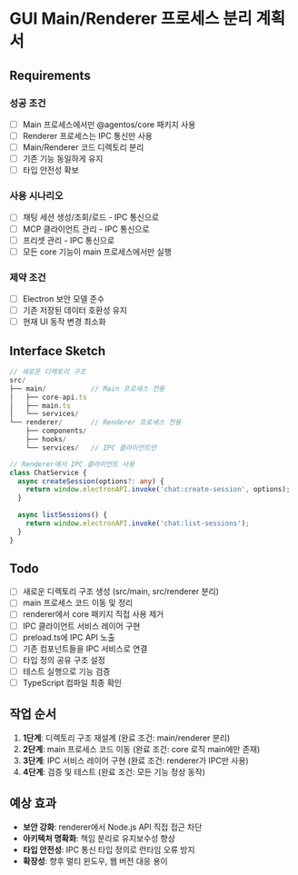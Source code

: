 # GUI Main/Renderer 프로세스 분리 계획서

## Requirements

### 성공 조건
- [ ] Main 프로세스에서만 @agentos/core 패키지 사용
- [ ] Renderer 프로세스는 IPC 통신만 사용
- [ ] Main/Renderer 코드 디렉토리 분리
- [ ] 기존 기능 동일하게 유지
- [ ] 타입 안전성 확보

### 사용 시나리오
- [ ] 채팅 세션 생성/조회/로드 - IPC 통신으로
- [ ] MCP 클라이언트 관리 - IPC 통신으로
- [ ] 프리셋 관리 - IPC 통신으로
- [ ] 모든 core 기능이 main 프로세스에서만 실행

### 제약 조건
- [ ] Electron 보안 모델 준수
- [ ] 기존 저장된 데이터 호환성 유지
- [ ] 현재 UI 동작 변경 최소화

## Interface Sketch

```typescript
// 새로운 디렉토리 구조
src/
├── main/           // Main 프로세스 전용
│   ├── core-api.ts
│   ├── main.ts
│   └── services/
└── renderer/       // Renderer 프로세스 전용
    ├── components/
    ├── hooks/
    └── services/   // IPC 클라이언트만

// Renderer에서 IPC 클라이언트 사용
class ChatService {
  async createSession(options?: any) {
    return window.electronAPI.invoke('chat:create-session', options);
  }
  
  async listSessions() {
    return window.electronAPI.invoke('chat:list-sessions');
  }
}
```

## Todo

- [ ] 새로운 디렉토리 구조 생성 (src/main, src/renderer 분리)
- [ ] main 프로세스 코드 이동 및 정리
- [ ] renderer에서 core 패키지 직접 사용 제거
- [ ] IPC 클라이언트 서비스 레이어 구현
- [ ] preload.ts에 IPC API 노출
- [ ] 기존 컴포넌트들을 IPC 서비스로 연결
- [ ] 타입 정의 공유 구조 설정
- [ ] 테스트 실행으로 기능 검증
- [ ] TypeScript 컴파일 최종 확인

## 작업 순서

1. **1단계**: 디렉토리 구조 재설계 (완료 조건: main/renderer 분리)
2. **2단계**: main 프로세스 코드 이동 (완료 조건: core 로직 main에만 존재)
3. **3단계**: IPC 서비스 레이어 구현 (완료 조건: renderer가 IPC만 사용)
4. **4단계**: 검증 및 테스트 (완료 조건: 모든 기능 정상 동작)

## 예상 효과

- **보안 강화**: renderer에서 Node.js API 직접 접근 차단
- **아키텍처 명확화**: 책임 분리로 유지보수성 향상
- **타입 안전성**: IPC 통신 타입 정의로 런타임 오류 방지
- **확장성**: 향후 멀티 윈도우, 웹 버전 대응 용이